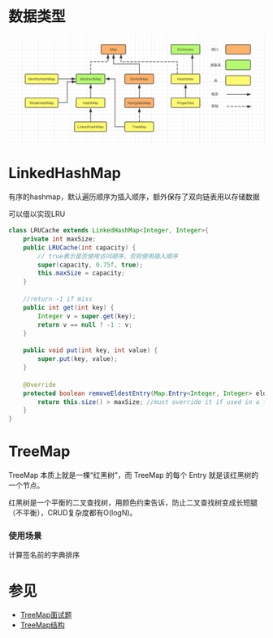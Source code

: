 # 数据类型
![](../../images/java/map.jpeg)

# LinkedHashMap
有序的hashmap，默认遍历顺序为插入顺序，额外保存了双向链表用以存储数据

可以借以实现LRU
```java
class LRUCache extends LinkedHashMap<Integer, Integer>{
    private int maxSize;
    public LRUCache(int capacity) {
        // true表示是否使用访问顺序，否则使用插入顺序
        super(capacity, 0.75f, true);
        this.maxSize = capacity;
    }

    //return -1 if miss
    public int get(int key) {
        Integer v = super.get(key);
        return v == null ? -1 : v;
    }

    public void put(int key, int value) {
        super.put(key, value);
    }

    @Override
    protected boolean removeEldestEntry(Map.Entry<Integer, Integer> eldest) {
        return this.size() > maxSize; //must override it if used in a fixed cache
    }
}
```

# TreeMap
TreeMap 本质上就是一棵“红黑树”，而 TreeMap 的每个 Entry 就是该红黑树的一个节点。

红黑树是一个平衡的二叉查找树，用颜色约束告诉，防止二叉查找树变成长短腿（不平衡），CRUD复杂度都有O(logN)。

### 使用场景
计算签名前的字典排序
# 参见
- [TreeMap面试题](https://z.itpub.net/article/detail/019FFB8741ADB2AAFBE5682C36D7C15B)
- [TreeMap结构](https://developer.aliyun.com/article/819637)